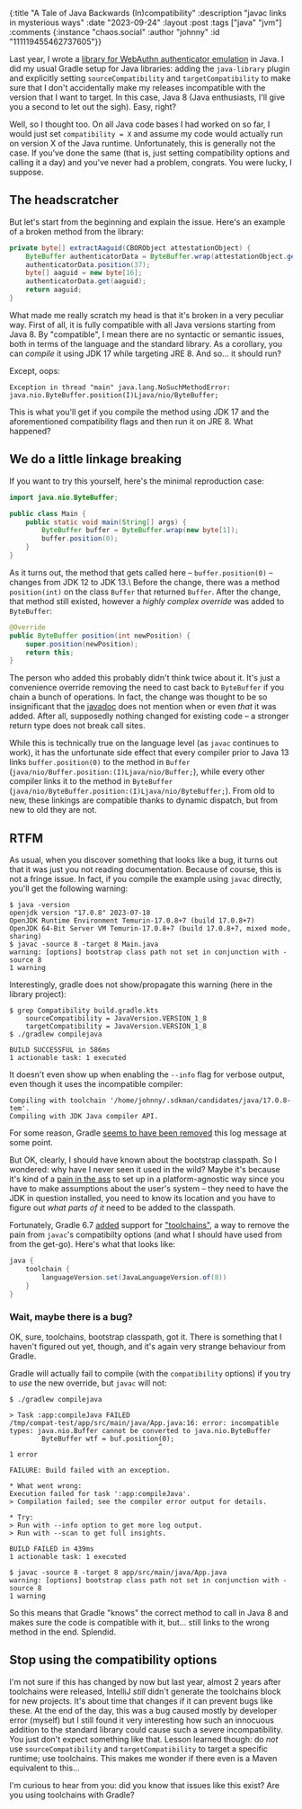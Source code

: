 {:title "A Tale of Java Backwards (In)compatibility"
 :description "javac links in mysterious ways"
 :date "2023-09-24"
 :layout :post
 :tags ["java" "jvm"]
 :comments {:instance "chaos.social" :author "johnny" :id "111119455462737605"}}

Last year, I wrote a [library for WebAuthn authenticator emulation](https://github.com/adessoSE/softauthn) in Java. I did my usual Gradle setup for Java libraries: adding the `java-library` plugin and explicitly setting `sourceCompatibility` and `targetCompatibility` to make sure that I don't accidentally make my releases incompatible with the version that I want to target. In this case, Java 8 (Java enthusiasts, I'll give you a second to let out the sigh). Easy, right?

Well, so I thought too. On all Java code bases I had worked on so far, I would just set `compatibility = X` and assume my code would actually run on version X of the Java runtime. Unfortunately, this is generally not the case. If you've done the same (that is, just setting compatibility options and calling it a day) and you've never had a problem, congrats. You were lucky, I suppose.

## The headscratcher

But let's start from the beginning and explain the issue. Here's an example of a broken method from the library:

```java
private byte[] extractAaguid(CBORObject attestationObject) {
    ByteBuffer authenticatorData = ByteBuffer.wrap(attestationObject.get("authData").GetByteString());
    authenticatorData.position(37);
    byte[] aaguid = new byte[16];
    authenticatorData.get(aaguid);
    return aaguid;
}
```

What made me really scratch my head is that it's broken in a very peculiar way. First of all, it is fully compatible with all Java versions starting from Java 8. By "compatible", I mean there are no syntactic or semantic issues, both in terms of the language and the standard library. As a corollary, you can *compile* it using JDK 17 while targeting JRE 8. And so... it should run?

Except, oops:

```plaintext
Exception in thread "main" java.lang.NoSuchMethodError: java.nio.ByteBuffer.position(I)Ljava/nio/ByteBuffer;
```

This is what you'll get if you compile the method using JDK 17 and the aforementioned compatibility flags and then run it on JRE 8. What happened?

## We do a little linkage breaking

If you want to try this yourself, here's the minimal reproduction case:

```java
import java.nio.ByteBuffer;

public class Main {
    public static void main(String[] args) {
        ByteBuffer buffer = ByteBuffer.wrap(new byte[1]);
        buffer.position(0);
    }
}
```

As it turns out, the method that gets called here – `buffer.position(0)` – changes from JDK 12 to JDK 13.\ 
Before the change, there was a method `position(int)` on the class `Buffer` that returned `Buffer`. After the change, that method still existed, however a *highly complex override* was added to `ByteBuffer`:

```java
@Override
public ByteBuffer position(int newPosition) {
    super.position(newPosition);
    return this;
} 
```

The person who added this probably didn't think twice about it. It's just a convenience override removing the need to cast back to `ByteBuffer` if you chain a bunch of operations. In fact, the change was thought to be so insignificant that the [javadoc](https://docs.oracle.com/en/java/javase/17/docs/api/java.base/java/nio/ByteBuffer.html#position(int)) does not mention when or even *that* it was added. After all, supposedly nothing changed for existing code – a stronger return type does not break call sites. 

While this is technically true on the language level (as `javac` continues to work), it has the unfortunate side effect that every compiler prior to Java 13 links `buffer.position(0)` to the method in `Buffer` (`java/nio/Buffer.position:(I)Ljava/nio/Buffer;`), while every other compiler links it to the method in `ByteBuffer` (`java/nio/ByteBuffer.position:(I)Ljava/nio/ByteBuffer;`). From old to new, these linkings are compatible thanks to dynamic dispatch, but from new to old they are not.

## RTFM

As usual, when you discover something that looks like a bug, it turns out that it was just you not reading documentation. Because of course, this is not a fringe issue. In fact, if you compile the example using `javac` directly, you'll get the following warning:

```plaintext
$ java -version
openjdk version "17.0.8" 2023-07-18
OpenJDK Runtime Environment Temurin-17.0.8+7 (build 17.0.8+7)
OpenJDK 64-Bit Server VM Temurin-17.0.8+7 (build 17.0.8+7, mixed mode, sharing)
$ javac -source 8 -target 8 Main.java 
warning: [options] bootstrap class path not set in conjunction with -source 8
1 warning
```

Interestingly, gradle does not show/propagate this warning (here in the library project):

```plaintext
$ grep Compatibility build.gradle.kts
    sourceCompatibility = JavaVersion.VERSION_1_8
    targetCompatibility = JavaVersion.VERSION_1_8
$ ./gradlew compilejava

BUILD SUCCESSFUL in 586ms
1 actionable task: 1 executed
```

It doesn't even show up when enabling the `--info` flag for verbose output, even though it uses the incompatible compiler:

```plaintext
Compiling with toolchain '/home/johnny/.sdkman/candidates/java/17.0.8-tem'.
Compiling with JDK Java compiler API.
```

For some reason, Gradle [seems to have been removed](https://stackoverflow.com/questions/16679593/gradle-compilejava-task-warning-options-bootstrap-class-path-not-set-in-conju) this log message at some point. 

But OK, clearly, I should have known about the bootstrap classpath. So I wondered: why have I never seen it used in the wild? Maybe it's because it's kind of a [pain in the ass](https://stackoverflow.com/questions/22681544/how-to-set-gradle-options-bootclasspath-in-an-os-independent-manner) to set up in a platform-agnostic way since you have to make assumptions about the user's system – they need to have the JDK in question installed, you need to know its location and you have to figure out *what parts of it* need to be added to the classpath.

Fortunately, Gradle 6.7 [added](https://docs.gradle.org/6.7/release-notes.html#new-jvm-ecosystem-features) support for ["toolchains"](https://docs.gradle.org/current/userguide/toolchains.html), a way to remove the pain from `javac`'s compatibilty options (and what I should have used from from the get-go). Here's what that looks like:

```gradle
java {
    toolchain {
        languageVersion.set(JavaLanguageVersion.of(8))
    }
}
```

### Wait, maybe there is a bug?

OK, sure, toolchains, bootstrap classpath, got it. There is something that I haven't figured out yet, though, and it's again very strange behaviour from Gradle.

Gradle will actually fail to compile (with the `compatibility` options) if you try to *use* the new override, but `javac` will not:

```plaintext
$ ./gradlew compilejava

> Task :app:compileJava FAILED
/tmp/compat-test/app/src/main/java/App.java:16: error: incompatible types: java.nio.Buffer cannot be converted to java.nio.ByteBuffer
        ByteBuffer wtf = buf.position(0);
                                     ^
1 error

FAILURE: Build failed with an exception.

* What went wrong:
Execution failed for task ':app:compileJava'.
> Compilation failed; see the compiler error output for details.

* Try:
> Run with --info option to get more log output.
> Run with --scan to get full insights.

BUILD FAILED in 439ms
1 actionable task: 1 executed

$ javac -source 8 -target 8 app/src/main/java/App.java
warning: [options] bootstrap class path not set in conjunction with -source 8
1 warning
```

So this means that Gradle "knows" the correct method to call in Java 8 and makes sure the code is compatible with it, but... still links to the wrong method in the end. Splendid.

## Stop using the compatibility options

I'm not sure if this has changed by now but last year, almost 2 years after toolchains were released, IntelliJ *still* didn't generate the toolchains block for new projects. It's about time that changes if it can prevent bugs like these.
At the end of the day, this was a bug caused mostly by developer error (myself) but I still found it very interesting how such an innocuous addition to the standard library could cause such a severe incompatibility. You just don't expect something like that. Lesson learned though: do *not* use `sourceCompatibility` and `targetCompatibility` to target a specific runtime; use toolchains. This makes me wonder if there even is a Maven equivalent to this... 

I'm curious to hear from you: did you know that issues like this exist? Are you using toolchains with Gradle?
